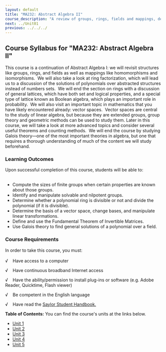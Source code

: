 ```yaml
---
layout: default
title: "MA232: Abstract Algebra II"
course_description: "A review of groups, rings, fields and mappings, developing into an examination of ring factorization, lattices, vector spaces as well as more advanced topics and theorems."
next: ../Unit01
previous: ../../../
---
```

Course Syllabus for "MA232: Abstract Algebra II"
------------------------------------------------

This course is a continuation of Abstract Algebra I: we will revisit
structures like groups, rings, and fields as well as mappings like
homomorphisms and isomorphisms.  We will also take a look at ring
factorization, which will lead us to a discussion of the solutions of
polynomials over abstracted structures instead of numbers sets.  We will
end the section on rings with a discussion of general lattices, which
have both set and logical properties, and a special type of lattice
known as Boolean algebra, which plays an important role in probability. 
We will also visit an important topic in mathematics that you have
likely encountered already: vector spaces.  Vector spaces are central to
the study of linear algebra, but because they are extended groups, group
theory and geometric methods can be used to study them. Later in this
course, we will take a look at more advanced topics and consider several
useful theorems and counting methods.  We will end the course by
studying Galois theory—one of the most important theories in algebra,
but one that requires a thorough understanding of much of the content we
will study beforehand.

### Learning Outcomes

Upon successful completion of this course, students will be able to:  
    

-   Compute the sizes of finite groups when certain properties are known
    about those groups.
-   Identify and manipulate solvable and nilpotent groups. 
-   Determine whether a polynomial ring is divisible or not and divide
    the polynomial (if it is divisible).
-   Determine the basis of a vector space, change bases, and manipulate
    linear transformations.
-   Define and use the Fundamental Theorem of Invertible Matrices. 
-   Use Galois theory to find general solutions of a polynomial over a
    field.

### Course Requirements

In order to take this course, you must:  
    
 √    Have access to a computer  
  
 √    Have continuous broadband Internet access  
  
 √    Have the ability/permission to install plug-ins or software (e.g.
Adobe Reader, Quicktime, Flash viewer)  
  
 √    Be competent in the English language  
  
 √    Have read the [Saylor Student
Handbook.](http://www.saylor.org/site/wp-content/uploads/2012/05/Saylor-StudentHandbook.pdf)  
  
**Table of Contents:** You can find the course's units at the links below.

- [Unit 1](https://legacy.saylor.org/ma232/Unit01/)
- [Unit 2](https://legacy.saylor.org/ma232/Unit02/)
- [Unit 3](https://legacy.saylor.org/ma232/Unit03/)
- [Unit 4](https://legacy.saylor.org/ma232/Unit04/)
- [Unit 5](https://legacy.saylor.org/ma232/Unit05/)
